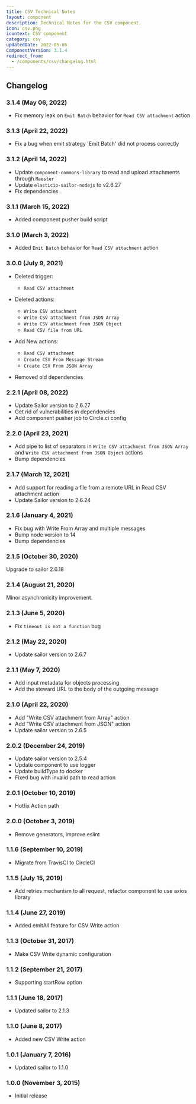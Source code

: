 ```yaml
---
title: CSV Technical Notes
layout: component
description: Technical Notes for the CSV component.
icon: csv.png
icontext: CSV component
category: csv
updatedDate: 2022-05-06
ComponentVersion: 3.1.4
redirect_from:
  - /components/csv/changelog.html
---
```


## Changelog

### 3.1.4 (May 06, 2022)

* Fix memory leak on `Emit Batch` behavior for `Read CSV attachment` action

### 3.1.3 (April 22, 2022)

* Fix a bug when emit strategy 'Emit Batch' did not process correctly

### 3.1.2 (April 14, 2022)

* Update `component-commons-library` to read and upload attachments through `Maester`
* Update `elasticio-sailor-nodejs` to v2.6.27
* Fix dependencies

### 3.1.1 (March 15, 2022)

* Added component pusher build script

### 3.1.0 (March 3, 2022)

* Added `Emit Batch` behavior for `Read CSV attachment` action

### 3.0.0 (July 9, 2021)

* Deleted trigger:  
  - `Read CSV attachment`
* Deleted actions:
  - `Write CSV attachment`
  - `Write CSV attachment from JSON Array`
  - `Write CSV attachment from JSON Object`
  - `Read CSV file from URL`

* Add New actions:
  - `Read CSV attachment`
  - `Create CSV From Message Stream`
  - `Create CSV From JSON Array`

* Removed old dependencies


### 2.2.1 (April 08, 2022)

* Update Sailor version to 2.6.27
* Get rid of vulnerabilities in dependencies
* Add component pusher job to Circle.ci config

### 2.2.0 (April 23, 2021)

* Add pipe to list of separators in `Write CSV attachment from JSON Array` and `Write CSV attachment from JSON Object` actions
* Bump dependencies

### 2.1.7 (March 12, 2021)

* Add support for reading a file from a remote URL in Read CSV attachment action
* Update Sailor version to 2.6.24

### 2.1.6 (January 4, 2021)

* Fix bug with Write From Array and multiple messages
* Bump node version to 14
* Bump dependencies

### 2.1.5 (October 30, 2020)

Upgrade to sailor 2.6.18

### 2.1.4 (August 21, 2020)

Minor asynchronicity improvement.

### 2.1.3 (June 5, 2020)

* Fix `timeout is not a function` bug

### 2.1.2 (May 22, 2020)

* Update sailor version to 2.6.7

### 2.1.1 (May 7, 2020)

* Add input metadata for objects processing
* Add the steward URL to the body of the outgoing message

### 2.1.0 (April 22, 2020)

* Add "Write CSV attachment from Array" action
* Add "Write CSV attachment from JSON" action
* Update sailor version to 2.6.5

### 2.0.2 (December 24, 2019)

* Update sailor version to 2.5.4
* Update component to use logger
* Update buildType to docker
* Fixed bug with invalid path to read action

### 2.0.1 (October 10, 2019)

* Hotfix Action path

### 2.0.0 (October 3, 2019)

* Remove generators, improve eslint

### 1.1.6 (September 10, 2019)

* Migrate from TravisCI to CircleCI

### 1.1.5 (July 15, 2019)

* Add retries mechanism to all request, refactor component to use axios library

### 1.1.4 (June 27, 2019)

* Added emitAll feature for CSV Write action

### 1.1.3 (October 31, 2017)

* Make CSV Write dynamic configuration

### 1.1.2 (September 21, 2017)

* Supporting startRow option

### 1.1.1 (June 18, 2017)

* Updated sailor to 2.1.3

### 1.1.0 (June 8, 2017)

* Added new CSV Write action

### 1.0.1 (January 7, 2016)

* Updated sailor to 1.1.0

### 1.0.0 (November 3, 2015)

* Initial release
